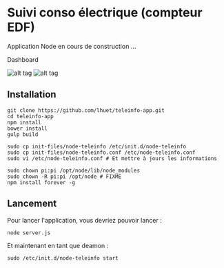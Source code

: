 Suivi conso électrique (compteur EDF)
=====================================

Application Node en cours de construction ...

Dashboard

![alt tag](https://raw.githubusercontent.com/lhuet/teleinfo-app/master/doc/dashboard_desktop.png)
![alt tag](https://raw.githubusercontent.com/lhuet/teleinfo-app/master/doc/dashboard_mobile.jpeg)

Installation
------------

	git clone https://github.com/lhuet/teleinfo-app.git
	cd teleinfo-app
	npm install
	bower install
	gulp build

	sudo cp init-files/node-teleinfo /etc/init.d/node-teleinfo
	sudo cp init-files/node-teleinfo.conf /etc/node-teleinfo.conf
	sudo vi /etc/node-teleinfo.conf # Et mettre à jours les informations
	
	sudo chown pi:pi /opt/node/lib/node_modules
	sudo chown -R pi:pi /opt/node # FIXME
	npm install forever -g

Lancement
---------

Pour lancer l'application, vous devriez pouvoir lancer :

	node server.js

Et maintenant en tant que deamon :

	sudo /etc/init.d/node-teleinfo start
